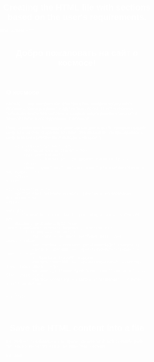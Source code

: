 # Creating the HTML file with sections based on the user's requirements.
html_content = """
<!DOCTYPE html>
<html lang="ru">
<head>
    <meta charset="UTF-8">
    <meta name="viewport" content="width=device-width, initial-scale=1.0">
    <title>Личный сайт о космосе</title>
    <style>
        body {
            font-family: Arial, sans-serif;
            color: white;
            margin: 0;
            padding: 0;
            background: url('stars_background.jpg') no-repeat center center fixed;
            background-size: cover;
        }
        h1 {
            text-align: center;
            margin-top: 50px;
        }
        .content {
            padding: 20px;
            max-width: 1200px;
            margin: 0 auto;
        }
        .chat-section {
            margin-top: 50px;
        }
        #chatbox {
            width: 100%;
            height: 400px;
            background-color: #222;
            border: 2px solid #444;
            padding: 10px;
            overflow-y: scroll;
        }
        #user-input {
            width: 100%;
            padding: 10px;
            margin-top: 10px;
        }
        .footer {
            text-align: center;
            padding: 20px;
            background-color: #111;
            position: fixed;
            width: 100%;
            bottom: 0;
        }
        /* Dynamic background change every hour */
        @keyframes changeBackground {
            0% { background-image: url('stars_background.jpg'); }
            33% { background-image: url('jupiter_background.jpg'); }
            66% { background-image: url('mars_background.jpg'); }
            100% { background-image: url('spiral_galaxy.jpg'); }
        }
        body {
            animation: changeBackground 3600s infinite;
        }
    </style>
</head>
<body>
    <h1>Добро пожаловать на сайт о космосе!</h1>
    <div class="content">
        <section>
            <h2>О космосе</h2>
            <p>Космос — это невероятное пространство, которое исследуется людьми с помощью ракет и других технологий. Всего в космосе побывало около 600 человек, и каждый запуск ракеты становится важной вехой в исследовании Вселенной.</p>
            <p>Ракеты работают благодаря реактивным двигателям, которые создают силу тяги за счет сгорания топлива. Это позволяет им преодолевать силу земного притяжения и выходить на орбиту.</p>
        </section>
        
        <div class="chat-section">
            <h2>Задай вопрос ChatGPT</h2>
            <div id="chatbox">
                <!-- Chatbox will be updated dynamically -->
            </div>
            <input type="text" id="user-input" placeholder="Введите ваш вопрос...">
        </div>
    </div>

    <div class="footer">
        <p>Этот сайт посвящен космосу, ракетам и исследованию Вселенной.</p>
    </div>

    <script>
        // Placeholder script for future integration with ChatGPT API
        document.getElementById('user-input').addEventListener('keydown', function(e) {
            if (e.key === 'Enter') {
                var input = document.getElementById('user-input').value;
                var chatbox = document.getElementById('chatbox');
                chatbox.innerHTML += '<p><strong>Вы:</strong> ' + input + '</p>';
                // Simulate ChatGPT response
                chatbox.innerHTML += '<p><strong>ChatGPT:</strong> Ответ будет здесь...</p>';
                document.getElementById('user-input').value = ''; // Clear input field
                chatbox.scrollTop = chatbox.scrollHeight; // Auto-scroll to bottom
            }
        });
    </script>
</body>
</html>
"""

# Save the HTML content into a file
file_path = "/mnt/data/personal_space_website.html"
with open(file_path, "w", encoding="utf-8") as file:
    file.write(html_content)

file_path
